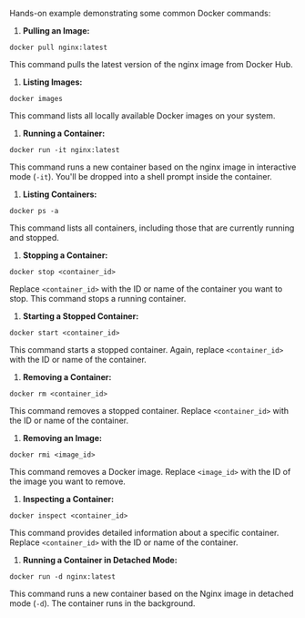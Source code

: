 Hands-on example demonstrating some common Docker commands:

1. **Pulling an Image:**
```
docker pull nginx:latest
```
This command pulls the latest version of the nginx image from Docker Hub.

1. **Listing Images:**
```
docker images
```
This command lists all locally available Docker images on your system.

1. **Running a Container:**
```
docker run -it nginx:latest
```
This command runs a new container based on the nginx image in interactive mode (`-it`). You'll be dropped into a shell prompt inside the container.

1. **Listing Containers:**
```
docker ps -a
```
This command lists all containers, including those that are currently running and stopped.

1. **Stopping a Container:**
```
docker stop <container_id>
```
Replace `<container_id>` with the ID or name of the container you want to stop. This command stops a running container.

1. **Starting a Stopped Container:**
```
docker start <container_id>
```
This command starts a stopped container. Again, replace `<container_id>` with the ID or name of the container.

1. **Removing a Container:**
```
docker rm <container_id>
```
This command removes a stopped container. Replace `<container_id>` with the ID or name of the container.

1. **Removing an Image:**
```
docker rmi <image_id>
```
This command removes a Docker image. Replace `<image_id>` with the ID of the image you want to remove.

1. **Inspecting a Container:**
```
docker inspect <container_id>
```
This command provides detailed information about a specific container. Replace `<container_id>` with the ID or name of the container.

1.  **Running a Container in Detached Mode:**
```
docker run -d nginx:latest
```
This command runs a new container based on the Nginx image in detached mode (`-d`). The container runs in the background.
